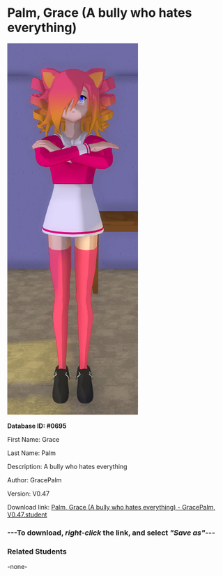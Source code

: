 # Palm, Grace (A bully who hates everything)

<img src="Files/Images/Palm, Grace (A bully who hates everything).png" title="Palm, Grace (A bully who hates everything) - GracePalm, V0.47">

**Database ID: #0695**

First Name: Grace

Last Name: Palm

Description: A bully who hates everything

Author: GracePalm

Version: V0.47

Download link: <a href="https://raw.githubusercontent.com/Arbiter1223/Daigaku-Gurashi-Custom-Students/master/Files/Studen%20Files/Palm%2C%20Grace%20(A%20bully%20who%20hates%20everything)%20-%20GracePalm%2C%20V0.47.student">Palm, Grace (A bully who hates everything) - GracePalm, V0.47.student</a>

### ---**To download, _right-click_ the link, and select _"Save as"_**---

### Related Students

-none-
